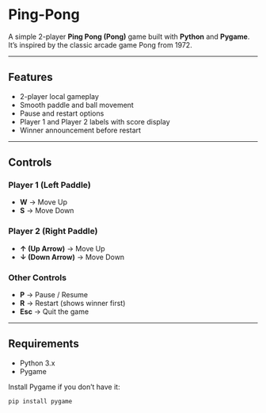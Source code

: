 # Ping-Pong 

A simple 2-player **Ping Pong (Pong)** game built with **Python** and **Pygame**.  
It’s inspired by the classic arcade game Pong from 1972.

---

##  Features
- 2-player local gameplay  
- Smooth paddle and ball movement  
- Pause and restart options  
- Player 1 and Player 2 labels with score display  
- Winner announcement before restart  

---

##  Controls

### Player 1 (Left Paddle)
- **W** → Move Up  
- **S** → Move Down  

### Player 2 (Right Paddle)
- **↑ (Up Arrow)** → Move Up  
- **↓ (Down Arrow)** → Move Down  

### Other Controls
- **P** → Pause / Resume  
- **R** → Restart (shows winner first)  
- **Esc** → Quit the game  

---

##  Requirements
- Python 3.x  
- Pygame  

Install Pygame if you don’t have it:
```bash
pip install pygame
